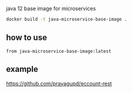 
java 12 base image for microservices

```bash
docker build -t java-microservice-base-image .
```

how to use
---

```
from java-microservice-base-image:latest
```

example
--

https://github.com/prayagupd/eccount-rest
